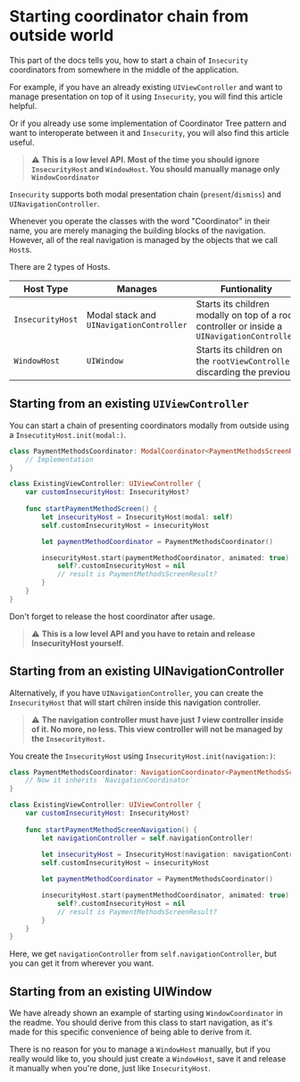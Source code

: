 # Starting coordinator chain from outside world

This part of the docs tells you, how to start a chain of `Insecurity` coordinators from somewhere in the middle of the application. 

For example, if you have an already existing `UIViewController` and want to manage presentation on top of it using `Insecurity`, you will find this article helpful.

Or if you already use some implementation of Coordinator Tree pattern and want to interoperate between it and `Insecurity`, you will also find this article useful.

> ⚠️ **This is a low level API. Most of the time you should ignore `InsecurityHost` and `WindowHost`. You should manually manage only `WindowCoordinator`**

`Insecurity` supports both modal presentation chain (`present`/`dismiss`) and `UINavigationController`.

Whenever you operate the classes with the word "Coordinator" in their name, you are merely managing the building blocks of the navigation. However, all of the real navigation is managed by the objects that we call `Host`s.

There are 2 types of Hosts.

Host Type|Manages|Funtionality
---|---|---
`InsecurityHost`|Modal stack and `UINavigationController`|Starts its children modally on top of a root controller or inside a `UINavigationController`
`WindowHost`|`UIWindow`|Starts its children on the `rootViewController`, discarding the previous

## Starting from an existing `UIViewController`

You can start a chain of presenting coordinators modally from outside using a `InsecutityHost.init(modal:)`.

```swift
class PaymentMethodsCoordinator: ModalCoordinator<PaymentMethodsScreenResult> {
    // Implementation
}

class ExistingViewController: UIViewController {
    var customInsecurityHost: InsecurityHost?
    
    func startPaymentMethodScreen() {
        let insecurityHost = InsecurityHost(modal: self)
        self.customInsecurityHost = insecurityHost

        let paymentMethodCoordinator = PaymentMethodsCoordinator()

        insecurityHost.start(paymentMethodCoordinator, animated: true) { [weak self] result in
            self?.customInsecurityHost = nil
            // result is PaymentMethodsScreenResult?
        }
    }
}
```

Don't forget to release the host coordinator after usage.

> ⚠️ **This is a low level API and you have to retain and release InsecurityHost yourself.**

## Starting from an existing UINavigationController

Alternatively, if you have `UINavigationController`, you can create the `InsecurityHost` that will start chilren inside this navigation controller.

> ⚠️ **The navigation controller must have just *1* view controller inside of it. No more, no less. This view controller will not be managed by the `InsecurityHost.`**

You create the `InsecurityHost` using `InsecurityHost.init(navigation:)`:

```swift
class PaymentMethodsCoordinator: NavigationCoordinator<PaymentMethodsScreenResult> {
    // Now it inherits `NavigationCoordinator`
}

class ExistingViewController: UIViewController {
    var customInsecurityHost: InsecurityHost?
    
    func startPaymentMethodScreenNavigation() {
        let navigationController = self.navigationController!
        
        let insecurityHost = InsecurityHost(navigation: navigationController)
        self.customInsecurityHost = insecurityHost

        let paymentMethodCoordinator = PaymentMethodsCoordinator()

        insecurityHost.start(paymentMethodCoordinator, animated: true) { [weak self] result in
            self?.customInsecurityHost = nil
            // result is PaymentMethodsScreenResult?
        }
    }
}
```

Here, we get `navigationController` from `self.navigationController`, but you can get it from wherever you want.

## Starting from an existing UIWindow

We have already shown an example of starting using `WindowCoordinator` in the readme. You should derive from this class to start navigation, as it's made for this specific convenience of being able to derive from it.

There is no reason for you to manage a `WindowHost` manually, but if you really would like to, you should just create a `WindowHost`, save it and release it manually when you're done, just like `InsecurityHost`.